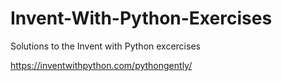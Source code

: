 # Invent-With-Python-Exercises
Solutions to the Invent with Python excercises

https://inventwithpython.com/pythongently/
